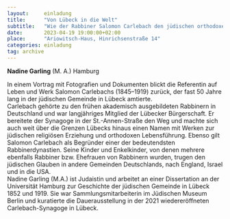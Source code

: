 ```yaml
---
layout:     einladung
title:      "Von Lübeck in die Welt"
subtitle:   "Wie der Rabbiner Salomon Carlebach den jüdischen orthodoxen Glauben prägte"
date:       2023-04-19 19:00:00+02:00
place:      "Ariowitsch-Haus, Hinrichsenstraße 14"
categories: einladung
tag: archive
---
```


**Nadine Garling**
(M. A.) Hamburg

In einem Vortrag mit Fotografien und Dokumenten blickt die Referentin auf Leben und Werk Salomon Carlebachs (1845–1919) zurück, der fast 50 Jahre lang in der jüdischen Gemeinde in Lübeck amtierte.
<br>
Carlebach gehörte zu den frühen akademisch ausgebildeten Rabbinern in Deutschland und war langjähriges Mitglied der Lübecker Bürgerschaft. Er bereitete der Synagoge in der St.-Annen-Straße den Weg und machte sich auch weit über die Grenzen Lübecks hinaus einen Namen mit Werken zur jüdischen religiösen Erziehung und orthodoxen Lebensführung. Ebenso gilt Salomon Carlebach als Begründer einer der bedeutendsten Rabbinerdynastien. Seine Kinder und Enkelkinder, von denen mehrere ebenfalls Rabbiner bzw. Ehefrauen von Rabbinern wurden, trugen den jüdischen Glauben in andere Gemeinden Deutschlands, nach England, Israel und in die USA.
<br>
Nadine Garling (M.A.) ist Judaistin und arbeitet an einer Dissertation an der Universität Hamburg zur Geschichte der jüdischen Gemeinde in Lübeck 1852 und 1919. Sie war Sammlungsmitarbeiterin im Jüdischen Museum Berlin und kuratierte die Dauerausstellung in der 2021 wiedereröffneten Carlebach-Synagoge in Lübeck.

